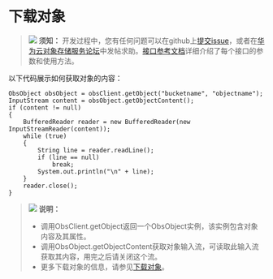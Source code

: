 # 下载对象<a name="obs_21_0110"></a>

>![](public_sys-resources/icon-notice.gif) **须知：** 
>开发过程中，您有任何问题可以在github上[提交issue](https://github.com/huaweicloud/huaweicloud-sdk-java-obs/issues)，或者在[华为云对象存储服务论坛](https://bbs.huaweicloud.com/forum/forum-620-1.html)中发帖求助。[接口参考文档](https://obssdk.obs.cn-north-1.myhuaweicloud.com/apidoc/cn/java/index.html)详细介绍了每个接口的参数和使用方法。

以下代码展示如何获取对象的内容：

```
ObsObject obsObject = obsClient.getObject("bucketname", "objectname");
InputStream content = obsObject.getObjectContent();
if (content != null)
{
    BufferedReader reader = new BufferedReader(new InputStreamReader(content));
    while (true)
    {
        String line = reader.readLine();
        if (line == null)
            break;
        System.out.println("\n" + line);
    }
    reader.close();
}
```

>![](public_sys-resources/icon-note.gif) **说明：** 
>-   调用ObsClient.getObject返回一个ObsObject实例，该实例包含对象内容及其属性。
>-   调用ObsObject.getObjectContent获取对象输入流，可读取此输入流获取其内容，用完之后请关闭这个流。
>-   更多下载对象的信息，请参见[下载对象](对象下载简介.md)。

